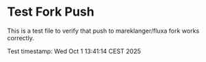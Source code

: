 # Test Fork Push

This is a test file to verify that push to mareklanger/fluxa fork works correctly.

Test timestamp: Wed Oct  1 13:41:14 CEST 2025

